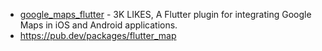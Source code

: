 - [google_maps_flutter](https://pub.dev/packages/google_maps_flutter) - 3K LIKES, A Flutter plugin for integrating Google Maps in iOS and Android applications.
- https://pub.dev/packages/flutter_map
